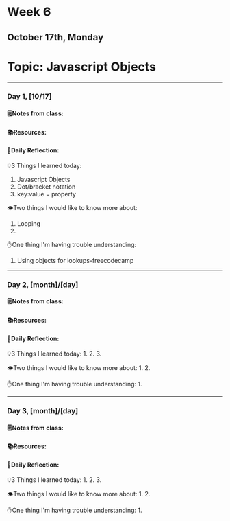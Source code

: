 # Week 6
## October 17th, Monday 

# Topic: Javascript Objects 

___

### Day 1, [10/17]

#### 🗒️Notes from class:

#### 📚Resources:


#### 💭Daily Reflection:

💡3 Things I learned today:
1. Javascript Objects
2. Dot/bracket notation 
3. key:value = property

👁️Two things I would like to know more about:
1. Looping
2.  

✋One thing I'm having trouble understanding:
1. Using objects for lookups-freecodecamp


___

### Day 2, [month]/[day] 

#### 🗒️Notes from class:

#### 📚Resources:


#### 💭Daily Reflection:

💡3 Things I learned today:
1. 
2. 
3. 

👁️Two things I would like to know more about:
1. 
2. 

✋One thing I'm having trouble understanding:
1. 

___

### Day 3, [month]/[day]
#### 🗒️Notes from class:

#### 📚Resources:


#### 💭Daily Reflection:

💡3 Things I learned today:
1. 
2. 
3. 

👁️Two things I would like to know more about:
1. 
2. 

✋One thing I'm having trouble understanding:
1. 
 


